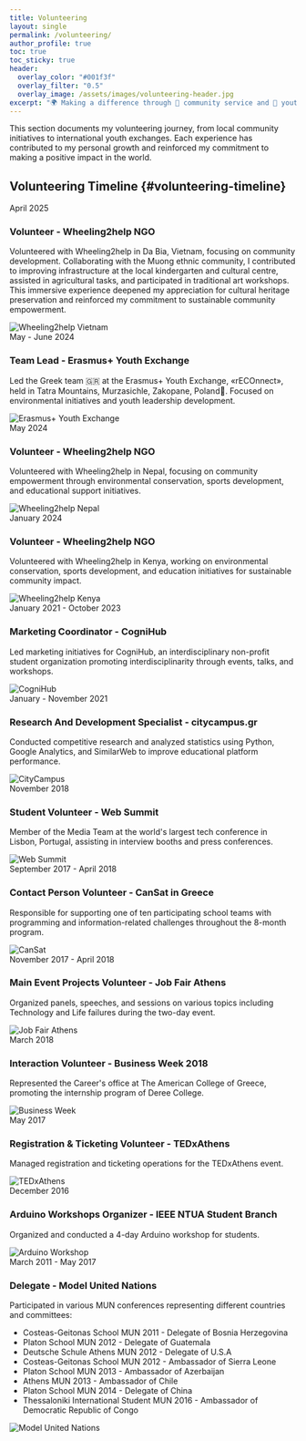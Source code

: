 ```yaml
---
title: Volunteering
layout: single
permalink: /volunteering/
author_profile: true
toc: true
toc_sticky: true
header:
  overlay_color: "#001f3f"
  overlay_filter: "0.5"
  overlay_image: /assets/images/volunteering-header.jpg
excerpt: "🌍 Making a difference through 🤝 community service and 🌱 youth leadership 💡"
---
```


<div class="volunteering-intro">
  <p>This section documents my volunteering journey, from local community initiatives to international youth exchanges. Each experience has contributed to my personal growth and reinforced my commitment to making a positive impact in the world.</p>
</div>

## Volunteering Timeline {#volunteering-timeline}

<div class="timeline">
  <!-- 2025 -->
  <div class="timeline-item" id="wheeling2help-vietnam">
    <div class="timeline-content">
      <div class="timeline-date">April 2025</div>
      <h3 id="wheeling2help-vietnam-2025">Volunteer - Wheeling2help NGO</h3>
      <p>Volunteered with Wheeling2help in Da Bia, Vietnam, focusing on community development. Collaborating with the Muong ethnic community, I contributed to improving infrastructure at the local kindergarten and cultural centre, assisted in agricultural tasks, and participated in traditional art workshops. This immersive experience deepened my appreciation for cultural heritage preservation and reinforced my commitment to sustainable community empowerment.</p>
      <img src="../assets/images/volunteering/wheeling2help-vietnam.png" alt="Wheeling2help Vietnam" class="timeline-image">
    </div>
  </div>

  <!-- 2024 -->
  <div class="timeline-item" id="erasmus-2024">
    <div class="timeline-content">
      <div class="timeline-date">May - June 2024</div>
      <h3 id="erasmus-youth-exchange-2024">Team Lead - Erasmus+ Youth Exchange</h3>
      <p>Led the Greek team 🇬🇷 at the Erasmus+ Youth Exchange, «rECOnnect», held in Tatra Mountains, Murzasichle, Zakopane, Poland📍. Focused on environmental initiatives and youth leadership development.</p>
      <img src="../assets/images/volunteering/reconnect.png" alt="Erasmus+ Youth Exchange" class="timeline-image">
    </div>
  </div>

  <div class="timeline-item" id="wheeling2help-nepal">
    <div class="timeline-content">
      <div class="timeline-date">May 2024</div>
      <h3 id="wheeling2help-nepal-2024">Volunteer - Wheeling2help NGO</h3>
      <p>Volunteered with Wheeling2help in Nepal, focusing on community empowerment through environmental conservation, sports development, and educational support initiatives.</p>
      <img src="../assets/images/volunteering/wheeling2help-nepal.png" alt="Wheeling2help Nepal" class="timeline-image">
    </div>
  </div>

  <div class="timeline-item" id="wheeling2help-kenya">
    <div class="timeline-content">
      <div class="timeline-date">January 2024</div>
      <h3 id="wheeling2help-kenya-2024">Volunteer - Wheeling2help NGO</h3>
      <p>Volunteered with Wheeling2help in Kenya, working on environmental conservation, sports development, and education initiatives for sustainable community impact.</p>
      <img src="../assets/images/volunteering/wheeling2help-kenya.png" alt="Wheeling2help Kenya" class="timeline-image">
    </div>
  </div>

  <!-- 2021-2023 -->
  <div class="timeline-item" id="cognihub">
    <div class="timeline-content">
      <div class="timeline-date">January 2021 - October 2023</div>
      <h3 id="cognihub-marketing">Marketing Coordinator - CogniHub</h3>
      <p>Led marketing initiatives for CogniHub, an interdisciplinary non-profit student organization promoting interdisciplinarity through events, talks, and workshops.</p>
      <img src="../assets/images/volunteering/cognihub.png" alt="CogniHub" class="timeline-image">
    </div>
  </div>

  <div class="timeline-item" id="citycampus">
    <div class="timeline-content">
      <div class="timeline-date">January - November 2021</div>
      <h3 id="citycampus-rd">Research And Development Specialist - citycampus.gr</h3>
      <p>Conducted competitive research and analyzed statistics using Python, Google Analytics, and SimilarWeb to improve educational platform performance.</p>
      <img src="../assets/images/volunteering/citycampus.png" alt="CityCampus" class="timeline-image">
    </div>
  </div>

  <!-- 2018 -->
  <div class="timeline-item" id="web-summit">
    <div class="timeline-content">
      <div class="timeline-date">November 2018</div>
      <h3 id="web-summit-volunteer">Student Volunteer - Web Summit</h3>
      <p>Member of the Media Team at the world's largest tech conference in Lisbon, Portugal, assisting in interview booths and press conferences.</p>
      <img src="../assets/images/volunteering/websummit.png" alt="Web Summit" class="timeline-image">
    </div>
  </div>

  <!-- 2017-2018 -->
  <div class="timeline-item" id="cansat">
    <div class="timeline-content">
      <div class="timeline-date">September 2017 - April 2018</div>
      <h3 id="cansat-greece">Contact Person Volunteer - CanSat in Greece</h3>
      <p>Responsible for supporting one of ten participating school teams with programming and information-related challenges throughout the 8-month program.</p>
      <img src="../assets/images/volunteering/cansat.png" alt="CanSat" class="timeline-image">
    </div>
  </div>

  <div class="timeline-item" id="job-fair">
    <div class="timeline-content">
      <div class="timeline-date">November 2017 - April 2018</div>
      <h3 id="job-fair-athens">Main Event Projects Volunteer - Job Fair Athens</h3>
      <p>Organized panels, speeches, and sessions on various topics including Technology and Life failures during the two-day event.</p>
      <img src="../assets/images/volunteering/job-fair.png" alt="Job Fair Athens" class="timeline-image">
    </div>
  </div>

  <!-- 2017 -->
  <div class="timeline-item" id="business-week">
    <div class="timeline-content">
      <div class="timeline-date">March 2018</div>
      <h3 id="business-week-2018">Interaction Volunteer - Business Week 2018</h3>
      <p>Represented the Career's office at The American College of Greece, promoting the internship program of Deree College.</p>
      <img src="../assets/images/volunteering/business-week.png" alt="Business Week" class="timeline-image">
    </div>
  </div>

  <div class="timeline-item" id="tedx">
    <div class="timeline-content">
      <div class="timeline-date">May 2017</div>
      <h3 id="tedx-athens">Registration & Ticketing Volunteer - TEDxAthens</h3>
      <p>Managed registration and ticketing operations for the TEDxAthens event.</p>
      <img src="../assets/images/volunteering/tedx.png" alt="TEDxAthens" class="timeline-image">
    </div>
  </div>

  <!-- 2016 -->
  <div class="timeline-item" id="arduino">
    <div class="timeline-content">
      <div class="timeline-date">December 2016</div>
      <h3 id="arduino-workshop">Arduino Workshops Organizer - IEEE NTUA Student Branch</h3>
      <p>Organized and conducted a 4-day Arduino workshop for students.</p>
      <img src="../assets/images/volunteering/arduino.png" alt="Arduino Workshop" class="timeline-image">
    </div>
  </div>

  <!-- 2011-2017 -->
  <div class="timeline-item" id="mun">
    <div class="timeline-content">
      <div class="timeline-date">March 2011 - May 2017</div>
      <h3 id="model-united-nations">Delegate - Model United Nations</h3>
      <p>Participated in various MUN conferences representing different countries and committees:</p>
      <ul>
        <li>Costeas-Geitonas School MUN 2011 - Delegate of Bosnia Herzegovina</li>
        <li>Platon School MUN 2012 - Delegate of Guatemala</li>
        <li>Deutsche Schule Athens MUN 2012 - Delegate of U.S.A</li>
        <li>Costeas-Geitonas School MUN 2012 - Ambassador of Sierra Leone</li>
        <li>Platon School MUN 2013 - Ambassador of Azerbaijan</li>
        <li>Athens MUN 2013 - Ambassador of Chile</li>
        <li>Platon School MUN 2014 - Delegate of China</li>
        <li>Thessaloniki International Student MUN 2016 - Ambassador of Democratic Republic of Congo</li>
      </ul>
      <img src="../assets/images/volunteering/mun.png" alt="Model United Nations" class="timeline-image">
    </div>
  </div>
</div> 